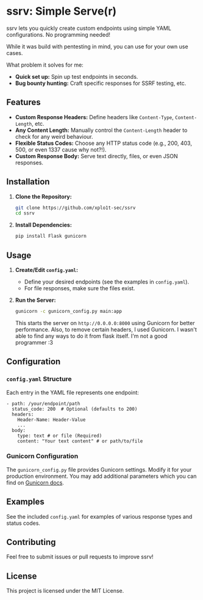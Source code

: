 
# ssrv: Simple Serve(r\)

ssrv lets you quickly create custom endpoints using simple YAML configurations. No programming needed! 

While it was build with pentesting in mind, you can use for your own use cases.

What problem it solves for me:
- **Quick set up:** Spin up test endpoints in seconds.
- **Bug bounty hunting:** Craft specific responses for SSRF testing, etc.

## Features

- **Custom Response Headers:** Define headers like `Content-Type`, `Content-Length`, etc.
- **Any Content Length:** Manually control the `Content-Length` header to check for any weird behaviour.
- **Flexible Status Codes:** Choose any HTTP status code (e.g., 200, 403, 500, or even 1337 cause why not?!).
- **Custom Response Body:** Serve text directly, files, or even JSON responses.

## Installation

1. **Clone the Repository:**
   ```bash
   git clone https://github.com/xplo1t-sec/ssrv
   cd ssrv
   ```

2. **Install Dependencies:**
   ```bash
   pip install Flask gunicorn
   ```

## Usage

1. **Create/Edit `config.yaml`:**
   - Define your desired endpoints (see the examples in `config.yaml`).
   - For file responses, make sure the files exist.

2. **Run the Server:**
   ```bash
   gunicorn -c gunicorn_config.py main:app
   ```
   This starts the server on `http://0.0.0.0:8000` using Gunicorn for better performance. Also, to remove certain headers, I used Gunicorn. I wasn't able to find any ways to do it from flask itself. I'm not a good programmer :3

## Configuration

### `config.yaml` Structure

Each entry in the YAML file represents one endpoint:

```
- path: /your/endpoint/path
  status_code: 200  # Optional (defaults to 200)
  headers: 
    Header-Name: Header-Value
    ... 
  body:
    type: text # or file (Required)
    content: "Your text content" # or path/to/file
```

### Gunicorn Configuration

The `gunicorn_config.py` file provides Gunicorn settings. Modify it for your production environment. You may add additional parameters which you can find on [Gunicorn docs](https://docs.gunicorn.org/en/latest/settings.html).

## Examples

See the included `config.yaml` for examples of various response types and status codes.

## Contributing

Feel free to submit issues or pull requests to improve ssrv!

## License

This project is licensed under the MIT License.
